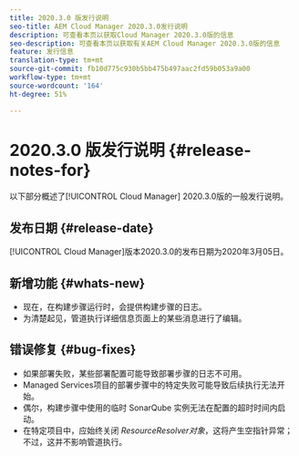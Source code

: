 ```yaml
---
title: 2020.3.0 版发行说明
seo-title: AEM Cloud Manager 2020.3.0发行说明
description: 可查看本页以获取Cloud Manager 2020.3.0版的信息
seo-description: 可查看本页以获取有关AEM Cloud Manager 2020.3.0版的信息
feature: 发行信息
translation-type: tm+mt
source-git-commit: fb10d775c930b5bb475b497aac2fd59b053a9a00
workflow-type: tm+mt
source-wordcount: '164'
ht-degree: 51%

---
```


# 2020.3.0 版发行说明 {#release-notes-for}

以下部分概述了[!UICONTROL Cloud Manager] 2020.3.0版的一般发行说明。

## 发布日期 {#release-date}

[!UICONTROL Cloud Manager]版本2020.3.0的发布日期为2020年3月05日。

## 新增功能 {#whats-new}

* 现在，在构建步骤运行时，会提供构建步骤的日志。
* 为清楚起见，管道执行详细信息页面上的某些消息进行了编辑。

## 错误修复 {#bug-fixes}

* 如果部署失败，某些部署配置可能导致部署步骤的日志不可用。
* Managed Services项目的部署步骤中的特定失败可能导致后续执行无法开始。
* 偶尔，构建步骤中使用的临时 SonarQube 实例无法在配置的超时时间内启动。
* 在特定项目中，应始终关闭 *ResourceResolver对象*，这将产生空指针异常；不过，这并不影响管道执行。